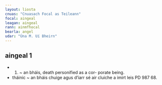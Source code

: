 ```yaml
---
layout: liosta
cnuas: "Cnuasach Focal as Teileann"
focal: aingeal
leagan: aingeal
rann: ainmfhocal
bearla: angel
udar: "Úna M. Uí Bheirn"
---
```


## aingeal 1

* 1. ~ an bháis, death personified as a cor-
porate being.
* tháinic ~ an bháis chuige agus d’iarr
sé air cluiche a imirt leis PD 987 68.
